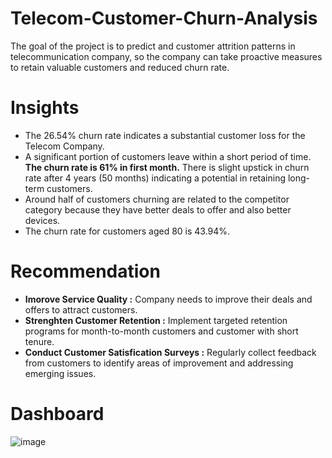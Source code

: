# Telecom-Customer-Churn-Analysis
The goal of the project is to predict and customer attrition patterns in telecommunication company,
so the company can take proactive measures to retain valuable customers and reduced churn rate. 
# Insights
* The 26.54% churn rate indicates a substantial customer loss for the Telecom Company.<br>
* A significant portion of customers leave within a short period of time. **The churn rate is 61% in first month.** There is slight upstick in churn rate after 4 years (50 months) indicating a potential in retaining long-term customers.<br>
* Around half of customers churning are related to the competitor category because they have better deals to offer and also better devices.<br>
* The churn rate for customers aged 80 is 43.94%.
# Recommendation
* **Imorove Service Quality :** Company needs to improve their deals and offers to attract customers. <br>
* **Strenghten Customer Retention :** Implement targeted retention programs for month-to-month customers and customer with short tenure.<br>
* **Conduct Customer Satisfication Surveys :** Regularly collect feedback from customers to identify areas of improvement and addressing emerging issues.
# Dashboard 
![image](https://github.com/user-attachments/assets/e2f0bcf1-092f-4f69-85c7-e5188915a386)

